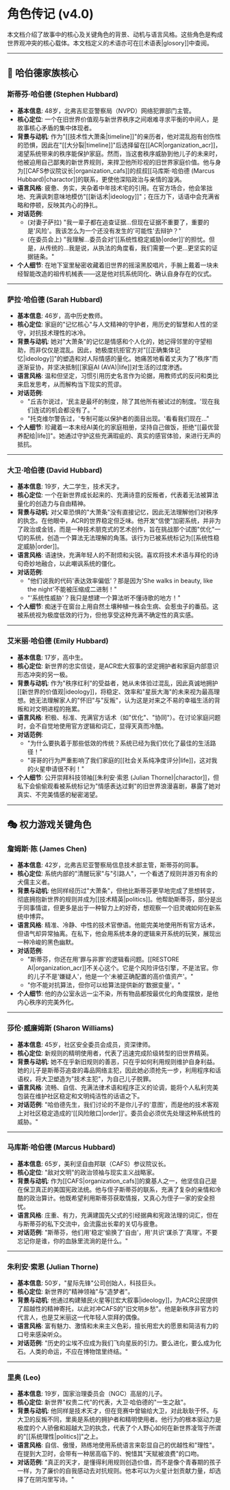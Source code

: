 # 角色传记 (v4.0)

本文档介绍了故事中的核心及关键角色的背景、动机与语言风格。这些角色是构成世界观冲突的核心载体。本文档定义的术语亦可在[[术语表|glosory]]中查阅。

---

## 📖 哈伯德家族核心

### **斯蒂芬·哈伯德 (Stephen Hubbard)**
- **基本信息**: 48岁，北弗吉尼亚警察局（NVPD）网络犯罪部门主管。
- **核心定位**: 一个在旧世界价值观与新世界秩序之间艰难寻求平衡的中间人，是故事核心矛盾的集中体现者。
- **背景与动机**: 作为"[[技术性大萧条|timeline]]"的亲历者，他对混乱抱有创伤性的恐惧，因此在"[[大分裂|timeline]]"后选择留在[[ACR|organization_acr]]，渴望系统带来的秩序能保护家庭。然而，当这套秩序威胁到他儿子的未来时，他被迫用自己鄙夷的新世界规则，来捍卫他所珍视的旧世界家庭价值。他与身为[[CAFS参议院议长|organization_cafs]]的叔叔[[马库斯·哈伯德 (Marcus Hubbard)|charactor]]的联系，更使他深陷政治与亲情的漩涡。
- **语言风格**: 疲惫、务实，夹杂着中年技术宅的引用。在官方场合，他会笨拙地、充满讽刺意味地模仿"[[新话术|ideology]]"；在压力下，话语中会充满省略和停顿，反映其内心的挣扎。
- **对话范例**:
    - (对妻子萨拉) "我一辈子都在追查证据...但现在证据不重要了，重要的是'风险'。我该怎么为一个还没有发生的'可能性'去辩护？"
    - (在委员会上) "我理解...委员会对'[[系统性稳定威胁|order]]'的担忧。但是，从传统的...我是说，从执法的角度看，我们需要一个更...更坚实的证据链条。"
- **个人细节**: 在地下室里秘密收藏着旧世界的摇滚黑胶唱片，手腕上戴着一块未经智能改造的祖传机械表——这是他对抗系统同化、确认自身存在的仪式。

---

### **萨拉·哈伯德 (Sarah Hubbard)**
- **基本信息**: 46岁，高中历史教师。
- **核心定位**: 家庭的"记忆核心"与人文精神的守护者，用历史的智慧和人性的坚守，对抗技术理性的冰冷。
- **背景与动机**: 她对"大萧条"的记忆是情感和个人化的，她记得邻里的守望相助，而非仅仅是混乱。因此，她极度抗拒官方对"[[正确集体记忆|ideology]]"的塑造和对人际情感的量化。她痛苦地看着丈夫为了"秩序"而逐渐妥协，并坚决抵制[[家庭AI (AVA)|life]]对生活的过度渗透。
- **语言风格**: 温和但坚定，习惯引用历史名言作为论据，用教师式的反问和类比来启发思考，从而解构当下现实的荒谬。
- **对话范例**:
    - "丘吉尔说过，'民主是最坏的制度，除了其他所有被试过的制度。'现在我们连试的机会都没有了。"
    - "托克维尔警告过，'专制可能以保护者的面目出现。'看看我们现在..."
- **个人细节**: 珍藏着一本未经AI美化的家庭相册，坚持自己做饭，拒绝"[[最优营养配给|life]]"。她通过守护这些充满瑕疵的、真实的感官体验，来进行无声的抵抗。

---

### **大卫·哈伯德 (David Hubbard)**
- **基本信息**: 19岁，大二学生，技术天才。
- **核心定位**: 一个在新世界成长起来的、充满诗意的反叛者，代表着无法被算法量化的创造力与自由精神。
- **背景与动机**: 对父辈恐惧的"大萧条"没有直接记忆，因此无法理解他们对秩序的执念。在他眼中，ACR的世界稳定但乏味。他开发"信使"加密系统，并非为了政治或金钱，而是一种技术朋克式的艺术创作，旨在挑战那个试图"优化"一切的系统，创造一个算法无法理解的角落。该行为已被系统标记为[[系统性稳定威胁|order]]。
- **语言风格**: 语速快，充满年轻人的不耐烦和尖锐。喜欢将技术术语与拜伦的诗句奇妙地融合，以此嘲讽系统的僵化。
- **对话范例**:
    - "他们说我的代码'表达效率偏低'？那是因为'She walks in beauty, like the night'不能被压缩成二进制！"
    - "'系统性威胁'？我只是想建一个算法听不懂诗歌的地方！"
- **个人细节**: 痴迷于在窗台上用自然土壤种植一株会生病、会惹虫子的番茄。这被系统视为极度低效的行为，但他享受这种充满不确定性的真实感。

---

### **艾米丽·哈伯德 (Emily Hubbard)**
- **基本信息**: 17岁，高中生。
- **核心定位**: 新世界的忠实信徒，是ACR宏大叙事的坚定拥护者和家庭内部意识形态冲突的另一极。
- **背景与动机**: 作为"秩序红利"的受益者，她从未体验过混乱，因此真诚地拥护[[新世界的价值观|ideology]]，将稳定、效率和"星辰大海"的未来视为最高理想。她无法理解家人的"怀旧"与"反叛"，认为这是对来之不易的幸福生活的背叛和对文明进程的拖累。
- **语言风格**: 积极、标准、充满官方话术（如"优化"、"协同"）。在讨论家庭问题时，会不自觉地使用官方逻辑和词汇，显得天真而冷酷。
- **对话范例**:
    - "为什么要执着于那些低效的传统？系统已经为我们优化了最佳的生活路径！"
    - "哥哥的行为严重影响了我们家庭的[[社会关系纯净度评分|life]]，这对我的火星申请很不利！"
- **个人细节**: 公开崇拜科技领袖[[朱利安·索恩 (Julian Thorne)|charactor]]，但私下会偷偷观看被系统标记为"情感表达过剩"的旧世界浪漫喜剧，暴露了她对真实、不完美情感的秘密渴望。

---

## 🎭 权力游戏关键角色

### **詹姆斯·陈 (James Chen)**
- **基本信息**: 42岁，北弗吉尼亚警察局信息技术部主管，斯蒂芬的同事。
- **核心定位**: 系统内部的"清醒玩家"与"引路人"，一个看透了规则并游刃有余的犬儒主义者。
- **背景与动机**: 他同样经历过"大萧条"，但他比斯蒂芬更早地完成了思想转变，彻底拥抱新世界的规则并成为[[技术精英|politics]]。他帮助斯蒂芬，部分是出于同事情谊，但更多是出于一种智力上的好奇，想观察一个旧灵魂如何在新系统中博弈。
- **语言风格**: 精准、冷静、中性的技术官僚语。他能完美地使用所有官方话术，但语气却异常抽离。在私下，他会用系统本身的逻辑来开系统的玩笑，展现出一种冷峻的黑色幽默。
- **对话范例**:
    - "斯蒂芬，你还在用'罪与非罪'的逻辑看问题。[[RESTORE AI|organization_acr]]不关心这个。它是个风险评估引擎，不是法官。你的儿子不是'嫌疑人'，他是一个'未被正确配置的高价值资产'。"
    - "你不能对抗算法，但你可以给算法提供新的'数据变量'。"
- **个人细节**: 他的办公室永远一尘不染，所有物品都按最优化的角度摆放，是他内心秩序的完美外化。

---

### **莎伦·威廉姆斯 (Sharon Williams)**
- **基本信息**: 45岁，社区安全委员会成员，资深律师。
- **核心定位**: 新规则的精明使用者，代表了迅速完成阶级转型的旧世界精英。
- **背景与动机**: 她不在乎新旧规则的善恶，只在乎如何利用规则维护自身利益。她的儿子是斯蒂芬追查的毒品网络主犯，因此她必须抢先一步，利用程序和话语权，将大卫塑造为"技术主犯"，为自己儿子脱罪。
- **语言风格**: 流畅、自信、充满法律术语和程序正义的论调，能将个人私利完美包装在维护社区稳定和文明纯洁性的话语之下。
- **对话范例**: "哈伯德先生，我们讨论的不是你儿子的'意图'，而是他的技术客观上对社区稳定造成的'[[风险敞口|order]]'。委员会必须优先处理这种系统性的威胁。"

---

### **马库斯·哈伯德 (Marcus Hubbard)**
- **基本信息**: 65岁，美利坚自由邦联（CAFS）参议院议长。
- **核心定位**: "敌对文明"的政治领袖与现实主义战略家。
- **背景与动机**: 作为[[CAFS|organization_cafs]]的奠基人之一，他坚信自己是在保卫真正的美国宪政法统。他与侄子斯蒂芬的联系，充满了复杂的亲情和冷酷的政治算计。他既希望利用斯蒂芬获取情报，又真心为侄子一家的安全担忧。
- **语言风格**: 庄重、有力，充满建国先父式的引经据典和宪政法理的词汇，但在与斯蒂芬的私下交流中，会流露出长辈的关切与疲惫。
- **对话范例**: "斯蒂芬，他们用'稳定'偷换了'自由'，用'共识'谋杀了'真理'。不要忘记你是谁，你的血脉里流淌的是什么。"

---

### **朱利安·索恩 (Julian Thorne)**
- **基本信息**: 50岁，"星际先锋"公司创始人，科技巨头。
- **核心定位**: 新世界的"精神领袖"与"造梦者"。
- **背景与动机**: 他通过构建殖民火星等[[宏大叙事|ideology]]，为ACR公民提供了超越性的精神寄托，以此对冲CAFS的"旧文明乡愁"。他是新秩序非官方的代言人，也是艾米丽这一代年轻人崇拜的偶像。
- **语言风格**: 富有魅力、激情和未来主义色彩，擅长用宏大的愿景和简洁有力的口号来感染听众。
- **对话范例**: "历史的尘埃不应成为我们飞向星辰的引力。要么进化，要么成为化石。人类的命运，不应在博物馆里终结。"

---

### **里奥 (Leo)**
- **基本信息**: 19岁，国家治理委员会（NGC）高层的儿子。
- **核心定位**: 新世界"权贵二代"的代表，大卫·哈伯德的"一生之敌"。
- **背景与动机**: 他同样是技术天才，但在竞赛中曾输给大卫，对此耿耿于怀。与大卫的反叛不同，里奥是系统的拥护者和精明使用者。他行为的根本驱动力是极度的个人骄傲和超越大卫的执念，代表了个人野心如何在新世界凌驾于所谓的"[[系统理性|politics]]"之上。
- **语言风格**: 自信、傲慢，熟练地使用系统语言来彰显自己的优越性和"理性"。在提到大卫时，会带有一种居高临下的、惋惜其"天赋被浪费"的口吻。
- **对话范例**: "真正的天才，是懂得利用规则创造价值，而不是像个青春期的孩子一样，为了廉价的自我感动去对抗规则。他本可以为火星计划贡献力量，却选择了在阴沟里写诗。" 
